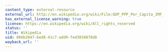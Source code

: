 ```yaml
---
content_type: external-resource
external_url: http://en.wikipedia.org/wiki/File:GDP_PPP_Per_Capita_IMF_2008.png
has_external_license_warning: true
license: https://en.wikipedia.org/wiki/All_rights_reserved
status: ''
title: Wikipedia
uid: 066b2047-bed8-41c7-add9-fed3034878d8
wayback_url: ''
---
```

